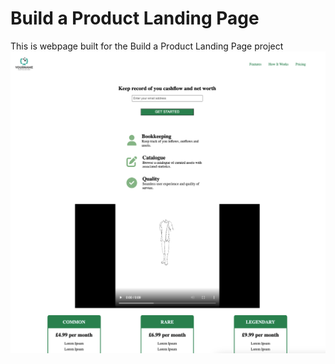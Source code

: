 # Build a Product Landing Page

This is webpage built for the Build a Product Landing Page project
<img src="landing_page.png" alt="landing_page" title="Product Landing Page Screenshot">

